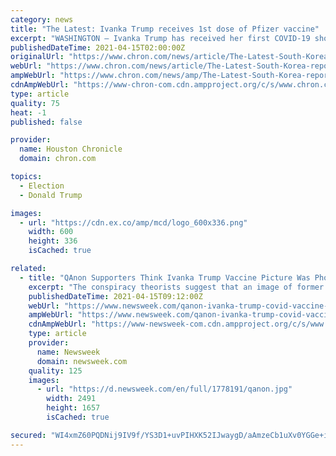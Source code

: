 ```yaml
---
category: news
title: "The Latest: Ivanka Trump receives 1st dose of Pfizer vaccine"
excerpt: "WASHINGTON — Ivanka Trump has received her first COVID-19 shot and is encouraging others to get vaccinated as quickly as they can. Two people familiar with Ivanka Trump’s plans say she was eligible to get vaccinated along with other White House staff when she worked as a senior adviser,"
publishedDateTime: 2021-04-15T02:00:00Z
originalUrl: "https://www.chron.com/news/article/The-Latest-South-Korea-reports-highest-jump-in-3-16099279.php"
webUrl: "https://www.chron.com/news/article/The-Latest-South-Korea-reports-highest-jump-in-3-16099279.php"
ampWebUrl: "https://www.chron.com/news/amp/The-Latest-South-Korea-reports-highest-jump-in-3-16099279.php"
cdnAmpWebUrl: "https://www-chron-com.cdn.ampproject.org/c/s/www.chron.com/news/amp/The-Latest-South-Korea-reports-highest-jump-in-3-16099279.php"
type: article
quality: 75
heat: -1
published: false

provider:
  name: Houston Chronicle
  domain: chron.com

topics:
  - Election
  - Donald Trump

images:
  - url: "https://cdn.ex.co/amp/mcd/logo_600x336.png"
    width: 600
    height: 336
    isCached: true

related:
  - title: "QAnon Supporters Think Ivanka Trump Vaccine Picture Was Photoshopped"
    excerpt: "The conspiracy theorists suggest that an image of former President Donald Trump's eldest daughter was staged, or that it is not her in the photo she tweeted."
    publishedDateTime: 2021-04-15T09:12:00Z
    webUrl: "https://www.newsweek.com/qanon-ivanka-trump-covid-vaccine-1583753"
    ampWebUrl: "https://www.newsweek.com/qanon-ivanka-trump-covid-vaccine-1583753?amp=1"
    cdnAmpWebUrl: "https://www-newsweek-com.cdn.ampproject.org/c/s/www.newsweek.com/qanon-ivanka-trump-covid-vaccine-1583753?amp=1"
    type: article
    provider:
      name: Newsweek
      domain: newsweek.com
    quality: 125
    images:
      - url: "https://d.newsweek.com/en/full/1778191/qanon.jpg"
        width: 2491
        height: 1657
        isCached: true

secured: "WI4xmZ60PQDNij9IV9f/YS3D1+uvPIHXK52IJwaygD/aAmzeCb1uXv0YGGe+iDsRuUjGohrK6AkHeoYPjTGBEwrTdfwAqNEkBtraiT8xndG1qdF7WQlIaKnvhi/YgJymXOOnllNWAsX5WuPWNdvXnlOhkWdCQUv1Em8eYv0oapd9TeybjnZunY/OD4oOQOETmLiX2FTEbY1jYQKHG6hu6eArTVRcH+aZp7F3sn2gxfG/RpQXGgu1soliI/379/elOsURaA84B+HsXj4Vph3yGEJaD0L2lzW6Bfsu3NqhkwBitL2ZawnmzP424R/PBaBe6r9Esl/Yoz5teQnawxNFchdTZkuTGYRhdkTqsbQfuFc=;39LPIM/5wKH9vGHchVE35Q=="
---
```


